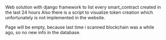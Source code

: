 Web solution with django framework to list every smart_contract created in the last 24 hours
Also there is a script to visualize token creation which unfortunately is not implemented in the
website.

Page will be empty, because last time i scanned blockchain was a while ago, so no new info
in the database.
